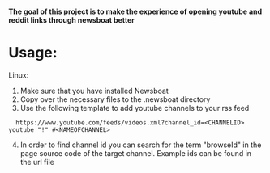 #### The goal of this project is to make the experience of opening youtube and reddit links through newsboat better

# Usage:
Linux:
1. Make sure that you have installed Newsboat 
2. Copy over the necessary files to the .newsboat directory
3. Use the following template to add youtube channels to your rss feed
```
  https://www.youtube.com/feeds/videos.xml?channel_id=<CHANNELID> youtube "!" #<NAMEOFCHANNEL>
```
4. In order to find channel id you can search for the term "browseId" in the page source code of the target channel. Example ids can be found in the url file
